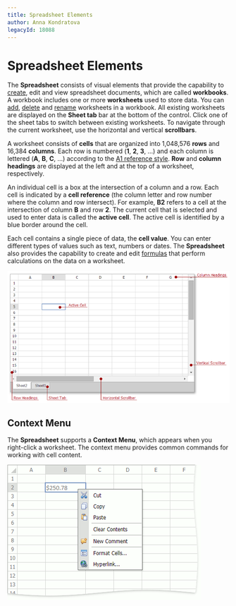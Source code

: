 ```yaml
---
title: Spreadsheet Elements
author: Anna Kondratova
legacyId: 18088
---
```

# Spreadsheet Elements
The **Spreadsheet** consists of visual elements that provide the capability to [create](../file-operations/create-a-workbook.md), edit and view spreadsheet documents, which are called **workbooks**. A workbook includes one or more **worksheets** used to store data. You can [add](../file-operations/create-a-worksheet.md), [delete](../file-operations/delete-a-worksheet.md) and [rename](../file-operations/rename-a-worksheet.md) worksheets in a workbook. All existing worksheets are displayed on the **Sheet tab** bar at the bottom of the control. Click one of the sheet tabs to switch between existing worksheets. To navigate through the current worksheet, use the horizontal and vertical **scrollbars**.

A worksheet consists of **cells** that are organized into 1,048,576 **rows** and 16,384 **columns**. Each row is numbered (**1**, **2**, **3**, ...) and each column is lettered (**A**, **B**, **C**, ...) according to the [A1 reference style](../formulas/cell-references.md). **Row** and **column headings** are displayed at the left and at the top of a worksheet, respectively.

An individual cell is a box at the intersection of a column and a row. Each cell is indicated by a **cell reference** (the column letter and row number where the column and row intersect). For example, **B2** refers to a cell at the intersection of column **B** and row **2**. The current cell that is selected and used to enter data is called the **active cell**. The active cell is identified by a blue border around the cell.

Each cell contains a single piece of data, the **cell value**. You can enter different types of values such as text, numbers or dates. The **Spreadsheet** also provides the capability to create and edit [formulas](../formulas/create-a-simple-formula.md) that perform calculations on the data on a worksheet.

![EUD_ASPxSpreadsheet_InterfaceElements](../../../images/img26083.png)

## Context Menu
The **Spreadsheet** supports a **Context Menu**, which appears when you right-click a worksheet. The context menu provides common commands for working with cell content.

![EUD_ASPxSpreadsheet_ContextMenu](../../../images/img26084.png)